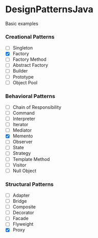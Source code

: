 # DesignPatternsJava
Basic examples

### Creational Patterns
- [ ] Singleton
- [x] Factory
- [ ] Factory Method
- [ ] Abstract Factory
- [ ] Builder
- [ ] Prototype
- [ ] Object Pool

### Behavioral Patterns
- [ ] Chain of Responsibility
- [ ] Command
- [ ] Interpreter
- [ ] Iterator
- [ ] Mediator
- [x] Memento
- [ ] Observer
- [ ] State
- [ ] Strategy
- [ ] Template Method
- [ ] Visitor
- [ ] Null Object

### Structural Patterns
- [ ] Adapter 
- [ ] Bridge
- [ ] Composite
- [ ] Decorator
- [ ] Facade
- [ ] Flyweight
- [x] Proxy
